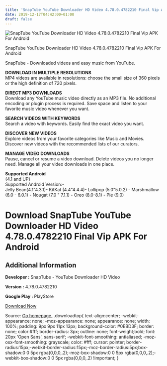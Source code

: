 ```yaml
---
title: 'SnapTube YouTube Downloader HD Video 4.78.0.4782210 Final Vip APK For Android'
date: 2019-12-17T04:42:00+01:00
draft: false
---
```


![SnapTube YouTube Downloader HD Video 4.78.0.4782210 Final Vip APK For Android](https://i1.wp.com/apkhome.net/wp-content/uploads/2019/11/SnapTube-YouTube-Downloader-HD-Video-4.78.0.4782210-Final-Vip.png "SnapTube YouTube Downloader HD Video 4.78.0.4782210 Final Vip APK For Android")

  

SnapTube YouTube Downloader HD Video 4.78.0.4782210 Final Vip APK For Android

SnapTube - Downloaded videos and easy music from YouTube.

**DOWNLOAD IN MULTIPLE RESOLUTIONS**  
MP4 videos are available in resolutions: choose the small size of 360 pixels or the high definition of 720 pixels.

**DIRECT MP3 DOWNLOADS**  
Download any YouTube music video directly as an MP3 file. No additional encoding or plugin process is required. Save space and listen to your favorite music video whenever you want.

**SEARCH VIDEOS WITH KEYWORDS**  
Search a video with keywords. Easily find the exact video you want.

**DISCOVER NEW VIDEOS**  
Explore videos from your favorite categories like Music and Movies. Discover new videos with the recommended lists of our curators.

**MANAGE VIDEO DOWNLOADS**  
Pause, cancel or resume a video download. Delete videos you no longer need. Manage all your video downloads in one place.

**Supported Android**  
{4.1 and UP}  
Supported Android Version:-  
Jelly Bean(4.1"4.3.1)- KitKat (4.4"4.4.4)- Lollipop (5.0"5.0.2) - Marshmallow (6.0 - 6.0.1) - Nougat (7.0 " 7.1.1) - Oreo (8.0-8.1) - Pie (9.0)

Download SnapTube YouTube Downloader HD Video 4.78.0.4782210 Final Vip APK For Android
======================================================================================

Additional Information
----------------------

**Developer :** SnapTube - YouTube Downloader HD Video

**Version :** 4.78.0.4782210

**Google Play :** PlayStore

  

[Download Now](https://store4app.co/post/snaptube-youtube-downloader-hd-video-4-78-0-4782210-final-vip-apk-for-android_1574529674)

  
Source: [Go homepage.](https://store4app.co/post/snaptube-youtube-downloader-hd-video-4-78-0-4782210-final-vip-apk-for-android_1574529674) .downloadtop{ text-align:center; -webkit-appearance: none; -moz-appearance: none; appearance: none; width: 100%; padding: 9px 9px 11px 13px; background-color: #0EBD3F; border: none; color:#fff; border-radius: 3px; outline: none; font-weight;bold; font: 20px 'Open Sans', sans-serif; -webkit-font-smoothing: antialiased; -moz-osx-font-smoothing: grayscale; color: #fff; cursor: pointer; border-radius:15px;-webkit-border-radius:15px;-moz-border-radius:5px;box-shadow:0 0 5px rgba(0,0,0,.2);-moz-box-shadow:0 0 5px rgba(0,0,0,.2);-webkit-box-shadow:0 0 5px rgba(0,0,0,.2) !important; }